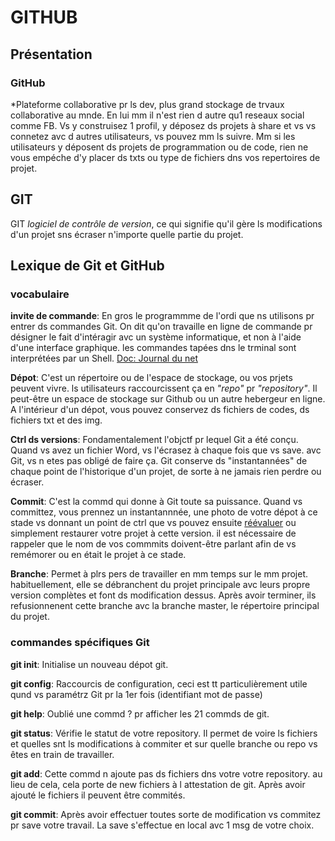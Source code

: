 GITHUB
========

## Présentation
### GitHub

*Plateforme collaborative pr ls dev, plus grand stockage de trvaux collaborative au mnde. 
En lui mm il n'est rien d autre qu1 reseaux social comme FB. 
Vs y construisez 1 profil, y déposez ds projets à share et vs vs connetez avc d autres utilisateurs, vs pouvez mm ls suivre. Mm si les utilisateurs y déposent ds projets de programmation ou de code, rien ne vous empéche d'y placer ds txts ou type de fichiers dns vos repertoires de projet.

## GIT
GIT *logiciel de contrôle de version*, ce qui signifie qu'il gère ls modifications d'un projet sns écraser n'importe quelle partie du projet.

## Lexique de Git et GitHub
### vocabulaire
**invite de commande**: En gros le programmme de l'ordi que ns utilisons pr entrer ds commandes Git.
On dit qu'on travaille en ligne de commande pr désigner le fait d'intéragir avc un système informatique, et non à l'aide d'une interface graphique.
les commandes tapées dns le trminal sont interprétées par un Shell.
[Doc: Journal du net](https://www.journaldunet.fr/web-tech/dictionnaire-du-webmastering/1445276-commande-informatique-definition-precise-et-exmples/) 

**Dépot**: C'est un répertoire ou de l'espace de stockage, ou vos prjets peuvent vivre.
ls utilisateurs raccourcissent ça en _"repo"_ pr _"repository"_. Il peut-être un espace de stockage sur Github ou un autre hebergeur en ligne. A l'intérieur d'un dépot, vous pouvez conservez ds fichiers de codes, ds fichiers txt et des img.

**Ctrl ds versions**: Fondamentalement l'objctf pr lequel Git a été conçu. Quand vs avez un fichier Word, vs l'écrasez à chaque fois que vs save. avc Git, vs n etes pas obligé de faire ça. Git conserve ds "instantannées" de chaque point de l'historique d'un projet, de sorte à ne jamais rien perdre ou écraser.

**Commit**: C'est la commd qui donne à Git toute sa puissance. Quand vs committez, vous prennez un instantannnée, une photo de votre dépot à ce stade vs donnant un point de ctrl que vs pouvez ensuite <u>réévaluer</u> ou simplement restaurer votre projet à cette version.
il est nécessaire de rappeler que le nom de vos commmits doivent-être parlant afin de vs remémorer ou en était le projet à ce stade.

**Branche**: Permet à plrs pers de travailler en mm temps sur le mm projet. habituellement, elle se débranchent du projet principale avc leurs propre version complètes et font ds modification dessus.
Après avoir terminer, ils refusionnenent cette branche avc la branche master, le répertoire principal du projet. 

### commandes spécifiques Git 
**git init**: Initialise un nouveau dépot git. 

**git config**: Raccourcis de configuration, ceci est tt particulièrement utile qund vs paramétrz Git pr la 1er fois (identifiant mot de passe)

**git help**: Oublié une commd ? pr afficher les 21 commds de git.

**git status**: Vérifie le statut de votre repository. Il permet de voire ls fichiers et quelles snt ls modifications à commiter et sur quelle branche ou repo vs êtes en train de travailler.

**git add**: Cette commd n ajoute pas ds fichiers dns votre votre repository. au lieu de cela, cela porte de new fichiers à l attestation de git. Après avoir ajouté le fichiers il peuvent être commités.

**git commit**: Après avoir effectuer toutes sorte de modification vs commitez pr save votre travail.
La save s'effectue en local avc 1 msg de votre choix.
